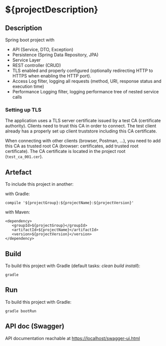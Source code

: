 # ${projectDescription}

## Description

Spring boot project with

* API (Service, DTO, Exception)
* Persistence (Spring Data Repository, JPA)
* Service Layer
* REST controller (CRUD)
* TLS enabled and properly configured (optionally redirecting HTTP to HTTPS when enabling the HTTP port).
* Access Log filter, logging all requests (method, URI, response status and execution time)
* Performance Logging filter, logging performance tree of nested service calls

### Setting up TLS

The application uses a TLS server certificate issued by a test CA (certificate authority).
Clients need to trust this CA in order to connect. The test client already has a properly set up client truststore including this CA certificate.

When connecting with other clients (browser, Postman, ...), you need to add this CA as trusted root CA (browser: certificates, add trusted root certificate).
The CA certificate is located in the project root (`test_ca_001.cer`).

## Artefact

To include this project in another:

with Gradle:

    compile '${projectGroup}:${projectName}:${projectVersion}'

with Maven:

    <dependency>
       <groupId>${projectGroup}</groupId>
       <artifactId>${projectName}</artifactId>
       <version>${projectVersion}</version>
    </dependency>

## Build

To build this project with Gradle (default tasks: _clean build install_):

    gradle
    
## Run
    
To build this project with Gradle:
    
    gradle bootRun

## API doc (Swagger)

API documentation reachable at [https://localhost/swagger-ui.html](https://localhost/swagger-ui.html)
